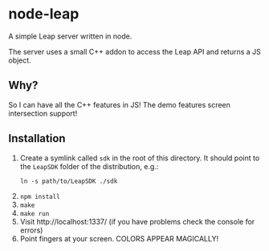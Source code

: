 # node-leap

A simple Leap server written in node.

The server uses a small C++ addon to access the Leap API and returns a JS object.

## Why?

So I can have all the C++ features in JS! The demo features screen
intersection support!

## Installation

1. Create a symlink called `sdk` in the root of this directory.
   It should point to the `LeapSDK` folder of the distribution, e.g.:
   ```
   ln -s path/to/LeapSDK ./sdk
   ```
2. `npm install`
3. `make`
4. `make run`
5. Visit http://localhost:1337/ (if you have problems check the console for errors)
6. Point fingers at your screen. COLORS APPEAR MAGICALLY!
